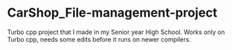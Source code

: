 # CarShop_File-management-project
Turbo cpp project that I made in my Senior year High School.
Works only on Turbo cpp, needs some edits before it runs on newer compilers.

